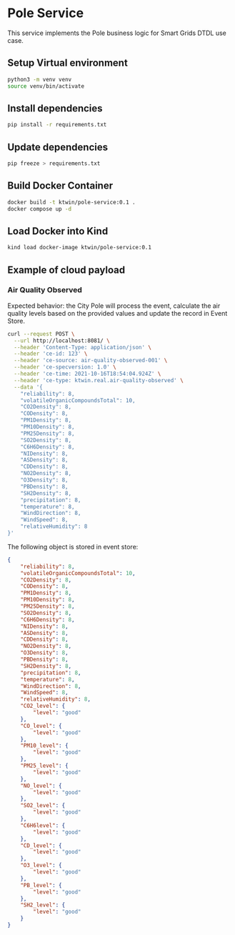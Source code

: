 # Pole Service

This service implements the Pole business logic for Smart Grids DTDL use case.

## Setup Virtual environment

```bash
python3 -m venv venv
source venv/bin/activate
```

## Install dependencies

```bash
pip install -r requirements.txt
```

## Update dependencies

```bash
pip freeze > requirements.txt
```

## Build Docker Container

```bash
docker build -t ktwin/pole-service:0.1 .
docker compose up -d
```

## Load Docker into Kind

```bash
kind load docker-image ktwin/pole-service:0.1
```

## Example of cloud payload

### Air Quality Observed

Expected behavior: the City Pole will process the event, calculate the air quality levels based on the provided values and update the record in Event Store.

```sh
curl --request POST \
  --url http://localhost:8081/ \
  --header 'Content-Type: application/json' \
  --header 'ce-id: 123' \
  --header 'ce-source: air-quality-observed-001' \
  --header 'ce-specversion: 1.0' \
  --header 'ce-time: 2021-10-16T18:54:04.924Z' \
  --header 'ce-type: ktwin.real.air-quality-observed' \
  --data '{
    "reliability": 8,
    "volatileOrganicCompoundsTotal": 10,
    "CO2Density": 8,
    "CODensity": 8,
    "PM1Density": 8,
    "PM10Density": 8,
    "PM25Density": 8,
    "SO2Density": 8,
    "C6H6Density": 8,
    "NIDensity": 8,
    "ASDensity": 8,
    "CDDensity": 8,
    "NO2Density": 8,
    "O3Density": 8,
    "PBDensity": 8,
    "SH2Density": 8,
    "precipitation": 8,
    "temperature": 8,
    "WindDirection": 8,
    "WindSpeed": 8,
    "relativeHumidity": 8
}'
```

The following object is stored in event store:

```json
{
    "reliability": 8,
    "volatileOrganicCompoundsTotal": 10,
    "CO2Density": 8,
    "CODensity": 8,
    "PM1Density": 8,
    "PM10Density": 8,
    "PM25Density": 8,
    "SO2Density": 8,
    "C6H6Density": 8,
    "NIDensity": 8,
    "ASDensity": 8,
    "CDDensity": 8,
    "NO2Density": 8,
    "O3Density": 8,
    "PBDensity": 8,
    "SH2Density": 8,
    "precipitation": 8,
    "temperature": 8,
    "WindDirection": 8,
    "WindSpeed": 8,
    "relativeHumidity": 8,
    "CO2_level": {
        "level": "good"
    },
    "CO_level": {
        "level": "good"
    },
    "PM10_level": {
        "level": "good"
    },
    "PM25_level": {
        "level": "good"
    },
    "NO_level": {
        "level": "good"
    },
    "SO2_level": {
        "level": "good"
    },
    "C6H6level": {
        "level": "good"
    },
    "CD_level": {
        "level": "good"
    },
    "O3_level": {
        "level": "good"
    },
    "PB_level": {
        "level": "good"
    },
    "SH2_level": {
        "level": "good"
    }
}
```
